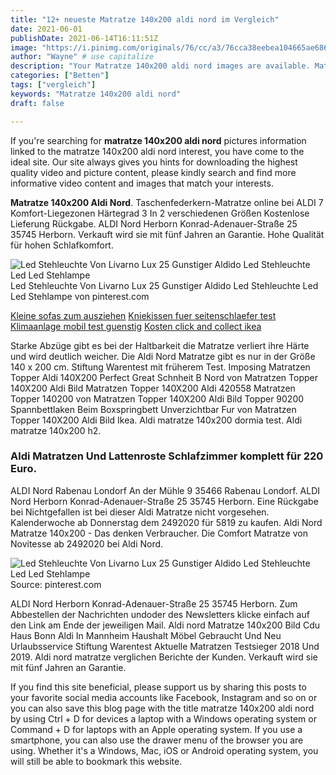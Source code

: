 ```yaml
---
title: "12+ neueste Matratze 140x200 aldi nord im Vergleich"
date: 2021-06-01
publishDate: 2021-06-14T16:11:51Z
image: "https://i.pinimg.com/originals/76/cc/a3/76cca38eebea104665ae6860e2977a55.jpg"
author: "Wayne" # use capitalize
description: "Your Matratze 140x200 aldi nord images are available. Matratze 140x200 aldi nord are a topic that is being searched for and liked by netizens now. You can Download the Matratze 140x200 aldi nord files here. Get all royalty-free photos."
categories: ["Betten"]
tags: ["vergleich"]
keywords: "Matratze 140x200 aldi nord"
draft: false

---
```


If you're searching for **matratze 140x200 aldi nord** pictures information linked to the matratze 140x200 aldi nord interest, you have come to the ideal  site. Our site always  gives you  hints  for downloading  the highest  quality video and picture  content, please kindly search and find more informative video content and images that match your interests.

**Matratze 140x200 Aldi Nord**. Taschenfederkern-Matratze online bei ALDI 7 Komfort-Liegezonen Härtegrad 3 In 2 verschiedenen Größen Kostenlose Lieferung Rückgabe. ALDI Nord Herborn Konrad-Adenauer-Straße 25 35745 Herborn. Verkauft wird sie mit fünf Jahren an Garantie. Hohe Qualität für hohen Schlafkomfort.

![Led Stehleuchte Von Livarno Lux 25 Gunstiger Aldido Led Stehleuchte Led Led Stehlampe](https://i.pinimg.com/originals/76/cc/a3/76cca38eebea104665ae6860e2977a55.jpg "Led Stehleuchte Von Livarno Lux 25 Gunstiger Aldido Led Stehleuchte Led Led Stehlampe")
Led Stehleuchte Von Livarno Lux 25 Gunstiger Aldido Led Stehleuchte Led Led Stehlampe von pinterest.com

[Kleine sofas zum ausziehen](/kleine-sofas-zum-ausziehen/)
[Kniekissen fuer seitenschlaefer test](/kniekissen-fuer-seitenschlaefer-test/)
[Klimaanlage mobil test guenstig](/klimaanlage-mobil-test-guenstig/)
[Kosten click and collect ikea](/kosten-click-and-collect-ikea/)

Starke Abzüge gibt es bei der Haltbarkeit die Matratze verliert ihre Härte und wird deutlich weicher. Die Aldi Nord Matratze gibt es nur in der Größe 140 x 200 cm. Stiftung Warentest mit früherem Test. Imposing Matratzen Topper Aldi 140X200 Perfect Great Schnheit B Nord von Matratzen Topper 140X200 Aldi Bild Matratzen Topper 140X200 Aldi 420558 Matratzen Topper 140200 von Matratzen Topper 140X200 Aldi Bild Topper 90200 Spannbettlaken Beim Boxspringbett Unverzichtbar Fur von Matratzen Topper 140X200 Aldi Bild Ikea. Aldi matratze 140x200 dormia test. Aldi matratze 140x200 h2.

### Aldi Matratzen Und Lattenroste Schlafzimmer komplett für 220 Euro.

ALDI Nord Rabenau Londorf An der Mühle 9 35466 Rabenau Londorf. ALDI Nord Herborn Konrad-Adenauer-Straße 25 35745 Herborn. Eine Rückgabe bei Nichtgefallen ist bei dieser Aldi Matratze nicht vorgesehen. Kalenderwoche ab Donnerstag dem 2492020 für 5819 zu kaufen. Aldi Nord Matratze 140x200 - Das denken Verbraucher. Die Comfort Matratze von Novitesse ab 2492020 bei Aldi Nord.


![Led Stehleuchte Von Livarno Lux 25 Gunstiger Aldido Led Stehleuchte Led Led Stehlampe](https://i.pinimg.com/originals/76/cc/a3/76cca38eebea104665ae6860e2977a55.jpg "Led Stehleuchte Von Livarno Lux 25 Gunstiger Aldido Led Stehleuchte Led Led Stehlampe")
Source: pinterest.com

ALDI Nord Herborn Konrad-Adenauer-Straße 25 35745 Herborn. Zum Abbestellen der Nachrichten undoder des Newsletters klicke einfach auf den Link am Ende der jeweiligen Mail. Aldi nord Matratze 140x200 Bild Cdu Haus Bonn Aldi In Mannheim Haushalt Möbel Gebraucht Und Neu Urlaubsservice Stiftung Warentest Aktuelle Matratzen Testsieger 2018 Und 2019. Aldi nord matratze verglichen Berichte der Kunden. Verkauft wird sie mit fünf Jahren an Garantie.

If you find this site beneficial, please support us by sharing this posts to your favorite social media accounts like Facebook, Instagram and so on or you can also save this blog page with the title matratze 140x200 aldi nord by using Ctrl + D for devices a laptop with a Windows operating system or Command + D for laptops with an Apple operating system. If you use a smartphone, you can also use the drawer menu of the browser you are using. Whether it's a Windows, Mac, iOS or Android operating system, you will still be able to bookmark this website.
